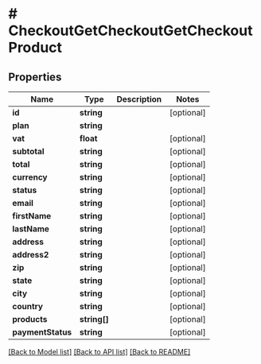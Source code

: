 # # CheckoutGetCheckoutGetCheckoutProduct

## Properties

Name | Type | Description | Notes
------------ | ------------- | ------------- | -------------
**id** | **string** |  | [optional] 
**plan** | **string** |  | 
**vat** | **float** |  | [optional] 
**subtotal** | **string** |  | [optional] 
**total** | **string** |  | [optional] 
**currency** | **string** |  | [optional] 
**status** | **string** |  | [optional] 
**email** | **string** |  | [optional] 
**firstName** | **string** |  | [optional] 
**lastName** | **string** |  | [optional] 
**address** | **string** |  | [optional] 
**address2** | **string** |  | [optional] 
**zip** | **string** |  | [optional] 
**state** | **string** |  | [optional] 
**city** | **string** |  | [optional] 
**country** | **string** |  | [optional] 
**products** | **string[]** |  | [optional] 
**paymentStatus** | **string** |  | [optional] 

[[Back to Model list]](../../README.md#documentation-for-models) [[Back to API list]](../../README.md#documentation-for-api-endpoints) [[Back to README]](../../README.md)


